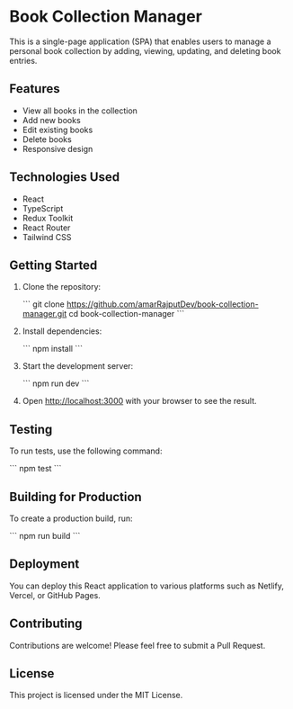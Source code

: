 # Book Collection Manager

This is a single-page application (SPA) that enables users to manage a personal book collection by adding, viewing, updating, and deleting book entries.

## Features

- View all books in the collection
- Add new books
- Edit existing books
- Delete books
- Responsive design

## Technologies Used

- React
- TypeScript
- Redux Toolkit
- React Router
- Tailwind CSS

## Getting Started

1. Clone the repository:

   \`\`\`
   git clone https://github.com/amarRajputDev/book-collection-manager.git
   cd book-collection-manager
   \`\`\`

2. Install dependencies:

   \`\`\`
   npm install
   \`\`\`

3. Start the development server:

   \`\`\`
   npm run dev
   \`\`\`

4. Open [http://localhost:3000](http://localhost:3000) with your browser to see the result.

## Testing

To run tests, use the following command:

\`\`\`
npm test
\`\`\`

## Building for Production

To create a production build, run:

\`\`\`
npm run build
\`\`\`

## Deployment

You can deploy this React application to various platforms such as Netlify, Vercel, or GitHub Pages.

## Contributing

Contributions are welcome! Please feel free to submit a Pull Request.

## License

This project is licensed under the MIT License.

